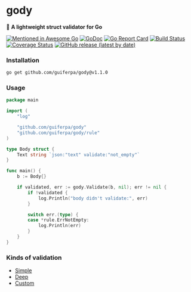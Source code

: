 # gody

:balloon: **A lightweight struct validator for Go**

[![Mentioned in Awesome Go](https://awesome.re/mentioned-badge.svg)](https://github.com/avelino/awesome-go)
[![GoDoc](https://godoc.org/github.com/guiferpa/gody?status.svg)](https://godoc.org/github.com/guiferpa/gody)
[![Go Report Card](https://goreportcard.com/badge/github.com/guiferpa/gody)](https://goreportcard.com/report/github.com/guiferpa/gody)
[![Build Status](https://cloud.drone.io/api/badges/guiferpa/gody/status.svg)](https://cloud.drone.io/guiferpa/gody)
[![Coverage Status](https://coveralls.io/repos/github/guiferpa/gody/badge.svg?branch=master)](https://coveralls.io/github/guiferpa/gody?branch=master)
[![GitHub release (latest by date)](https://img.shields.io/github/v/release/guiferpa/gody?color=purple&label=latest)](https://github.com/guiferpa/gody/releases/latest)

### Installation
```bash
go get github.com/guiferpa/gody@v1.1.0
```

### Usage

```go
package main

import (
	"log"

	"github.com/guiferpa/gody"
	"github.com/guiferpa/gody/rule"
)

type Body struct {
	Text string `json:"text" validate:"not_empty"`
}

func main() {
	b := Body{}

	if validated, err := gody.Validate(b, nil); err != nil {
		if !validated {
			log.Println("body didn't validate:", err)
		}

		switch err.(type) {
		case *rule.ErrNotEmpty:
			log.Println(err)
		}
	}
}
```

### Kinds of validation

- [Simple](https://github.com/guiferpa/gody/blob/6fd8753bedc85053e4f91307edb6d1cda8159e79/example/validate.go#L11-L29)
- [Deep](https://github.com/guiferpa/gody/blob/6fd8753bedc85053e4f91307edb6d1cda8159e79/example/validate.go#L84-L115)
- [Custom](https://github.com/guiferpa/gody/blob/6fd8753bedc85053e4f91307edb6d1cda8159e79/example/validate.go#L31-L82)
